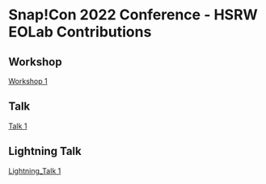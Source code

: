 # Snap!Con 2022 Conference - HSRW EOLab Contributions 

## Workshop 

[Workshop 1](Workshop_1.md)

## Talk

[Talk 1](Talk_1.md)

## Lightning Talk

[Lightning_Talk 1](Lightning_Talk_1.md)


